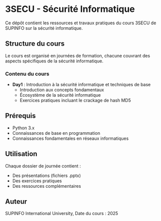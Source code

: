 # 3SECU - Sécurité Informatique

Ce dépôt contient les ressources et travaux pratiques du cours 3SECU de SUPINFO sur la sécurité informatique.

## Structure du cours

Le cours est organisé en journées de formation, chacune couvrant des aspects spécifiques de la sécurité informatique.

### Contenu du cours

- **Day1** : Introduction à la sécurité informatique et techniques de base
  - Introduction aux concepts fondamentaux
  - Écosystème de la sécurité informatique
  - Exercices pratiques incluant le crackage de hash MD5

## Prérequis

- Python 3.x
- Connaissances de base en programmation
- Connaissances fondamentales en réseaux informatiques

## Utilisation

Chaque dossier de journée contient :
- Des présentations (fichiers .pptx)
- Des exercices pratiques
- Des ressources complémentaires

## Auteur

SUPINFO International University, Date du cours : 2025